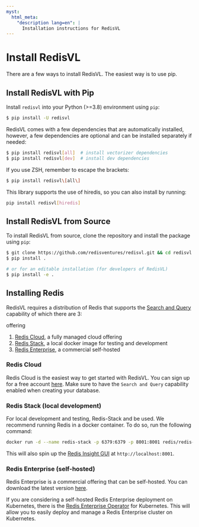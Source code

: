 ```yaml
---
myst:
  html_meta:
    "description lang=en": |
      Installation instructions for RedisVL
---
```


# Install RedisVL

There are a few ways to install RedisVL. The easiest way is to use pip.

## Install RedisVL with Pip

Install `redisvl` into your Python (>=3.8) environment using `pip`:

```bash
$ pip install -U redisvl
```

RedisVL comes with a few dependencies that are automatically installed, however, a few dependencies
are optional and can be installed separately if needed:

```bash
$ pip install redisvl[all]  # install vectorizer dependencies
$ pip install redisvl[dev]  # install dev dependencies
```

If you use ZSH, remember to escape the brackets:

```bash
$ pip install redisvl\[all\]
```

This library supports the use of hiredis, so you can also install by running:

```bash
pip install redisvl[hiredis]
```

## Install RedisVL from Source

To install RedisVL from source, clone the repository and install the package using `pip`:

```bash
$ git clone https://github.com/redisventures/redisvl.git && cd redisvl
$ pip install .

# or for an editable installation (for developers of RedisVL)
$ pip install -e .
```


## Installing Redis

RedisVL requires a distribution of Redis that supports the [Search and Query](https://redis.com/modules/redis-search/) capability of which there are 3:

offering
1. [Redis Cloud](https://redis.com/try-free), a fully managed cloud offering
2. [Redis Stack](https://redis.io/docs/getting-started/install-stack/docker/), a local docker image for testing and development
3. [Redis Enterprise](https://redis.com/redis-enterprise/), a commercial self-hosted



### Redis Cloud

Redis Cloud is the easiest way to get started with RedisVL. You can sign up for a free account [here](https://redis.com/try-free). Make sure to have the `Search and Query`
capability enabled when creating your database.


### Redis Stack (local development)

For local development and testing, Redis-Stack and be used. We recommend running Redis
in a docker container. To do so, run the following command:

```bash
docker run -d --name redis-stack -p 6379:6379 -p 8001:8001 redis/redis-stack:latest
```

This will also spin up the [Redis Insight GUI](https://redis.com/redis-enterprise/redis-insight/) at `http://localhost:8001`.


### Redis Enterprise (self-hosted)

Redis Enterprise is a commercial offering that can be self-hosted. You can download the latest version [here](https://redis.com/redis-enterprise-software/download-center/software/).

If you are considering a self-hosted Redis Enterprise deployment on Kubernetes, there is the [Redis Enterprise Operator](https://docs.redis.com/latest/kubernetes/) for Kubernetes. This will allow you to easily deploy and manage a Redis Enterprise cluster on Kubernetes.